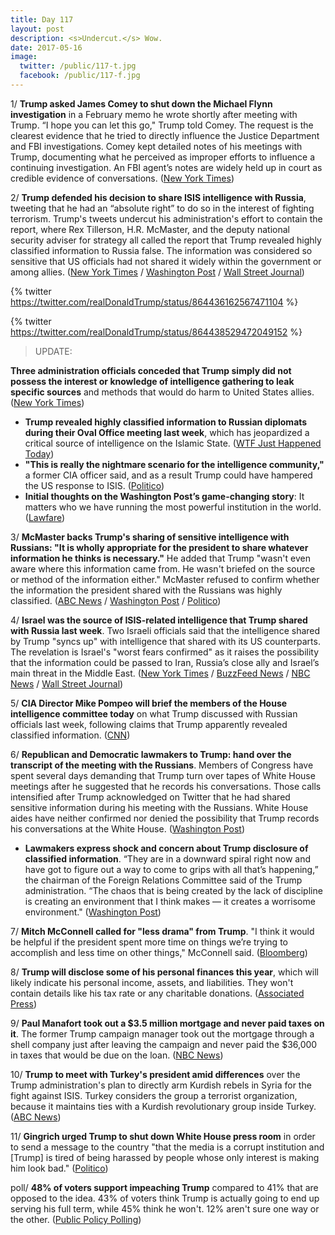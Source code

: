 ```yaml
---
title: Day 117
layout: post
description: <s>Undercut.</s> Wow.
date: 2017-05-16
image:
  twitter: /public/117-t.jpg
  facebook: /public/117-f.jpg
---
```


1/ **Trump asked James Comey to shut down the Michael Flynn investigation** in a February memo he wrote shortly after meeting with Trump. “I hope you can let this go," Trump told Comey. The request is the clearest evidence that he tried to directly influence the Justice Department and FBI investigations. Comey kept detailed notes of his meetings with Trump, documenting what he perceived as improper efforts to influence a continuing investigation. An FBI agent’s notes are widely held up in court as credible evidence of conversations. ([New York Times](https://www.nytimes.com/2017/05/16/us/politics/james-comey-trump-flynn-russia-investigation.html))

2/ **Trump defended his decision to share ISIS intelligence with Russia**, tweeting that he had an “absolute right” to do so in the interest of fighting terrorism. Trump's tweets undercut his administration's effort to contain the report, where Rex Tillerson, H.R. McMaster, and the deputy national security adviser for strategy all called the report that Trump revealed highly classified information to Russia false. The information was considered so sensitive that US officials had not shared it widely within the government or among allies. ([New York Times](https://www.nytimes.com/2017/05/16/us/politics/trump-intelligence-russia-classified.html) / [Washington Post](https://www.washingtonpost.com/news/post-politics/wp/2017/05/16/trump-acknowledges-facts-shared-with-russian-envoys-during-white-house-meeting/) / [Wall Street Journal](https://www.wsj.com/articles/white-house-denies-trump-gave-classified-information-to-russian-officials-1494890345))

{% twitter https://twitter.com/realDonaldTrump/status/864436162567471104 %}

{% twitter https://twitter.com/realDonaldTrump/status/864438529472049152 %}

> UPDATE:
>
**Three administration officials conceded that Trump simply did not possess the interest or knowledge of intelligence gathering to leak specific sources** and methods that would do harm to United States allies. ([New York Times](https://www.nytimes.com/2017/05/16/us/white-house-staff.html))
>

* **Trump revealed highly classified information to Russian diplomats during their Oval Office meeting last week**, which has jeopardized a critical source of intelligence on the Islamic State. ([WTF Just Happened Today](https://whatthefuckjusthappenedtoday.com/2017/05/15/Day-116/#1-trump-revealed-highly-classified-i))
* **"This is really the nightmare scenario for the intelligence community,"** a former CIA officer said, and as a result Trump could have hampered the US response to ISIS. ([Politico](http://www.politico.com/story/2017/05/15/trump-secrets-russia-isis-238421))
* **Initial thoughts on the Washington Post’s game-changing story**: It matters who we have running the most powerful institution in the world. ([Lawfare](https://lawfareblog.com/bombshell-initial-thoughts-washington-posts-game-changing-story))

3/ **McMaster backs Trump's sharing of sensitive intelligence with Russians: "It is wholly appropriate for the president to share whatever information he thinks is necessary."** He added that Trump "wasn't even aware where this information came from. He wasn't briefed on the source or method of the information either." McMaster refused to confirm whether the information the president shared with the Russians was highly classified. ([ABC News](http://abcnews.go.com/Politics/trump-wasnt-aware-info-shared-russia-adviser/story?id=47436439) / [Washington Post](https://www.washingtonpost.com/news/post-politics/wp/2017/05/16/trump-acknowledges-facts-shared-with-russian-envoys-during-white-house-meeting/) / [Politico](http://www.politico.com/story/2017/05/16/hr-mcmaster-trump-intelligence-sharing-appropriate-238450))

4/ **Israel was the source of ISIS-related intelligence that Trump shared with Russia last week**. Two Israeli officials said that the intelligence shared by Trump "syncs up" with intelligence that shared with its US counterparts. The revelation is Israel's "worst fears confirmed" as it raises the possibility that the information could be passed to Iran, Russia’s close ally and Israel’s main threat in the Middle East. ([New York Times](https://www.nytimes.com/2017/05/16/world/middleeast/israel-trump-classified-intelligence-russia.html) / [BuzzFeed News](https://www.buzzfeed.com/sheerafrenkel/israeli-official-trump-sharing-intelligence-with-russia-is) / [NBC News](http://www.nbcnews.com/news/us-news/israel-was-source-intelligence-trump-shared-russia-sources-n760301) / [Wall Street Journal](https://www.wsj.com/articles/intelligence-trump-shared-with-russia-was-from-israel-officials-say-1494960259))

5/ **CIA Director Mike Pompeo will brief the members of the House intelligence committee today** on what Trump discussed with Russian officials last week, following claims that Trump apparently revealed classified information. ([CNN](http://www.cnn.com/2017/05/16/politics/mike-pompeo-brief-house-intelligence/))

6/ **Republican and Democratic lawmakers to Trump: hand over the transcript of the meeting with the Russians**. Members of Congress have spent several days demanding that Trump turn over tapes of White House meetings after he suggested that he records his conversations. Those calls intensified after Trump acknowledged on Twitter that he had shared sensitive information during his meeting with the Russians. White House aides have neither confirmed nor denied the possibility that Trump records his conversations at the White House. ([Washington Post](https://www.washingtonpost.com/powerpost/lawmakers-to-trump-turn-over-transcript-of-meeting-with-russians/2017/05/16/e9b6deb6-3a3d-11e7-9e48-c4f199710b69_story.html))

* **Lawmakers express shock and concern about Trump disclosure of classified information**. “They are in a downward spiral right now and have got to figure out a way to come to grips with all that’s happening,” the chairman of the Foreign Relations Committee said of the Trump administration. “The chaos that is being created by the lack of discipline is creating an environment that I think makes — it creates a worrisome environment." ([Washington Post](https://www.washingtonpost.com/powerpost/lawmakers-express-shock-and-concern-about-trump-disclosure-of-classified-information/2017/05/15/d0d6f8be-39b5-11e7-a058-ddbb23c75d82_story.html))

7/ **Mitch McConnell called for "less drama" from Trump**. "I think it would be helpful if the president spent more time on things we’re trying to accomplish and less time on other things," McConnell said. ([Bloomberg](https://www.bloomberg.com/politics/articles/2017-05-16/mcconnell-calls-for-less-drama-from-donald-trump-s-white-house))

8/ **Trump will disclose some of his personal finances this year**, which will likely indicate his personal income, assets, and liabilities. They won't contain details like his tax rate or any charitable donations. ([Associated Press](https://apnews.com/58c0bb3a347c45f8ba35c04ba4f96410))

9/ **Paul Manafort took out a $3.5 million mortgage and never paid taxes on it**. The former Trump campaign manager took out the mortgage through a shell company just after leaving the campaign and never paid the $36,000 in taxes that would be due on the loan. ([NBC News](http://www.nbcnews.com/news/us-news/manafort-got-3-5m-mystery-mortgage-paid-no-tax-n759866))

10/ **Trump to meet with Turkey's president amid differences** over the Trump administration's plan to directly arm Kurdish rebels in Syria for the fight against ISIS. Turkey considers the group a terrorist organization, because it maintains ties with a Kurdish revolutionary group inside Turkey. ([ABC News](http://abcnews.go.com/International/trump-meet-turkeys-president-amid-sharp-differences-tensions/story?id=47431917))

11/ **Gingrich urged Trump to shut down White House press room** in order to send a message to the country "that the media is a corrupt institution and [Trump] is tired of being harassed by people whose only interest is making him look bad." ([Politico](http://www.politico.com/story/2017/05/16/newt-gingrich-donald-trump-shut-down-press-room-238458))

poll/ **48% of voters support impeaching Trump** compared to 41% that are opposed to the idea. 43% of voters think Trump is actually going to end up serving his full term, while 45% think he won't. 12% aren't sure one way or the other. ([Public Policy Polling](http://www.publicpolicypolling.com/main/2017/05/health-care-puts-house-in-play.html))